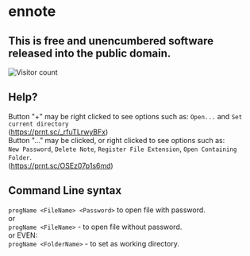 # ennote

## This is free and unencumbered software released into the public domain.
![Visitor count](https://shields-io-visitor-counter.herokuapp.com/badge?page=slowsient.ennote)
## Help?

Button "+" may be right clicked to see options such as: `Open...` and `Set current directory`<br>
(https://prnt.sc/_rfuTLrwyBFx)<br>
Button "..." may be clicked, or right clicked to see options such as:<br>
`New Password`, `Delete Note`, `Register File Extension`, `Open Containing Folder`.<br>
(https://prnt.sc/OSEz07p1s6md)<br>

## Command Line syntax

`progName <FileName> <Password>` to open file with password.<br>
or<br>
`progName <FileName>` - to open file without password.<br>
or EVEN:<br>
`progName <FolderName>` - to set as working directory.<br>
